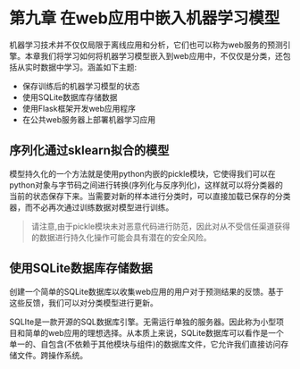 # 第九章 在web应用中嵌入机器学习模型

机器学习技术并不仅仅局限于离线应用和分析，它们也可以称为web服务的预测引擎。本章我们将学习如何将机器学习模型嵌入到web应用中，不仅仅是分类，还包括从实时数据中学习。涵盖如下主题:

- 保存训练后的机器学习模型的状态
- 使用SQLite数据库存储数据
- 使用Flask框架开发web应用程序
- 在公共web服务器上部署机器学习应用

## 序列化通过sklearn拟合的模型

模型持久化的一个方法就是使用python内嵌的pickle模块，它使得我们可以在python对象与字节码之间进行转换(序列化与反序列化)，这样就可以将分类器的当前的状态保存下来。当需要对新的样本进行分类时，可以直接加载已保存的分类器，而不必再次通过训练数据对模型进行训练。

> 请注意,由于pickle模块未对恶意代码进行防范，因此对从不受信任渠道获得的数据进行持久化操作可能会具有潜在的安全风险。

## 使用SQLite数据库存储数据

创建一个简单的SQLite数据库以收集web应用的用户对于预测结果的反馈。基于这些反馈，我们可以对分类模型进行更新。

SQLIte是一款开源的SQL数据库引擎。无需运行单独的服务器。因此称为小型项目和简单的web应用的理想选择。从本质上来说，SQLite数据库可以看作是一个单一的、自包含(不依赖于其他模块与组件)的数据库文件，它允许我们直接访问存储文件。跨操作系统。